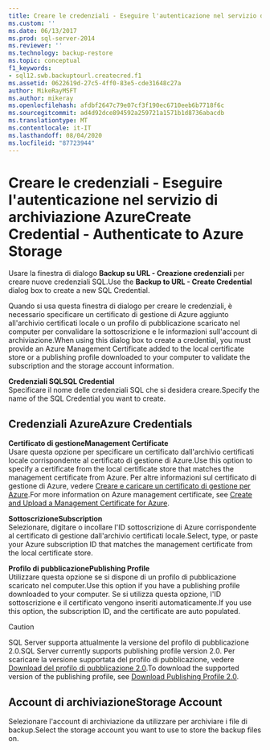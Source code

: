 ```yaml
---
title: Creare le credenziali - Eseguire l'autenticazione nel servizio di archiviazione Azure | Microsoft Docs
ms.custom: ''
ms.date: 06/13/2017
ms.prod: sql-server-2014
ms.reviewer: ''
ms.technology: backup-restore
ms.topic: conceptual
f1_keywords:
- sql12.swb.backuptourl.createcred.f1
ms.assetid: 0622619d-27c5-4ff0-83e5-cde31648c27a
author: MikeRayMSFT
ms.author: mikeray
ms.openlocfilehash: afdbf2647c79e07cf3f190ec6710eeb6b7718f6c
ms.sourcegitcommit: ad4d92dce894592a259721a1571b1d8736abacdb
ms.translationtype: MT
ms.contentlocale: it-IT
ms.lasthandoff: 08/04/2020
ms.locfileid: "87723944"
---
```

# <a name="create-credential---authenticate-to-azure-storage"></a><span data-ttu-id="3eaa1-102">Creare le credenziali - Eseguire l'autenticazione nel servizio di archiviazione Azure</span><span class="sxs-lookup"><span data-stu-id="3eaa1-102">Create Credential - Authenticate to Azure Storage</span></span>
  <span data-ttu-id="3eaa1-103">Usare la finestra di dialogo **Backup su URL - Creazione credenziali** per creare nuove credenziali SQL.</span><span class="sxs-lookup"><span data-stu-id="3eaa1-103">Use the **Backup to URL - Create Credential** dialog box to create a new SQL Credential.</span></span>  
  
 <span data-ttu-id="3eaa1-104">Quando si usa questa finestra di dialogo per creare le credenziali, è necessario specificare un certificato di gestione di Azure aggiunto all'archivio certificati locale o un profilo di pubblicazione scaricato nel computer per convalidare la sottoscrizione e le informazioni sull'account di archiviazione.</span><span class="sxs-lookup"><span data-stu-id="3eaa1-104">When using this dialog box to create a credential, you must provide an Azure Management Certificate added to the local certificate store or a publishing profile downloaded to your computer to validate the subscription and the storage account information.</span></span>  
  
 <span data-ttu-id="3eaa1-105">**Credenziali SQL**</span><span class="sxs-lookup"><span data-stu-id="3eaa1-105">**SQL Credential**</span></span>  
 <span data-ttu-id="3eaa1-106">Specificare il nome delle credenziali SQL che si desidera creare.</span><span class="sxs-lookup"><span data-stu-id="3eaa1-106">Specify the name of the SQL Credential you want to create.</span></span>  
  
## <a name="azure-credentials"></a><span data-ttu-id="3eaa1-107">Credenziali Azure</span><span class="sxs-lookup"><span data-stu-id="3eaa1-107">Azure Credentials</span></span>  
 <span data-ttu-id="3eaa1-108">**Certificato di gestione**</span><span class="sxs-lookup"><span data-stu-id="3eaa1-108">**Management Certificate**</span></span>  
 <span data-ttu-id="3eaa1-109">Usare questa opzione per specificare un certificato dall'archivio certificati locale corrispondente al certificato di gestione di Azure.</span><span class="sxs-lookup"><span data-stu-id="3eaa1-109">Use this option to specify a certificate from the local certificate store that matches the management certificate from Azure.</span></span> <span data-ttu-id="3eaa1-110">Per altre informazioni sul certificato di gestione di Azure, vedere [Creare e caricare un certificato di gestione per Azure](https://go.microsoft.com/fwlink/?LinkId=320781).</span><span class="sxs-lookup"><span data-stu-id="3eaa1-110">For more information on Azure management certificate, see [Create and Upload a Management Certificate for Azure](https://go.microsoft.com/fwlink/?LinkId=320781).</span></span>  
  
 <span data-ttu-id="3eaa1-111">**Sottoscrizione**</span><span class="sxs-lookup"><span data-stu-id="3eaa1-111">**Subscription**</span></span>  
 <span data-ttu-id="3eaa1-112">Selezionare, digitare o incollare l'ID sottoscrizione di Azure corrispondente al certificato di gestione dall'archivio certificati locale.</span><span class="sxs-lookup"><span data-stu-id="3eaa1-112">Select, type, or paste your Azure subscription ID that matches the management certificate from the local certificate store.</span></span>  
  
 <span data-ttu-id="3eaa1-113">**Profilo di pubblicazione**</span><span class="sxs-lookup"><span data-stu-id="3eaa1-113">**Publishing Profile**</span></span>  
 <span data-ttu-id="3eaa1-114">Utilizzare questa opzione se si dispone di un profilo di pubblicazione scaricato nel computer.</span><span class="sxs-lookup"><span data-stu-id="3eaa1-114">Use this option if you have a publishing profile downloaded to your computer.</span></span> <span data-ttu-id="3eaa1-115">Se si utilizza questa opzione, l'ID sottoscrizione e il certificato vengono inseriti automaticamente.</span><span class="sxs-lookup"><span data-stu-id="3eaa1-115">If you use this option, the subscription ID, and the certificate are auto populated.</span></span>  
  
> [!CAUTION]  
>  <span data-ttu-id="3eaa1-116">SQL Server supporta attualmente la versione del profilo di pubblicazione 2.0.</span><span class="sxs-lookup"><span data-stu-id="3eaa1-116">SQL Server currently supports publishing profile version 2.0.</span></span> <span data-ttu-id="3eaa1-117">Per scaricare la versione supportata del profilo di pubblicazione, vedere [Download del profilo di pubblicazione 2.0](https://go.microsoft.com/fwlink/?LinkId=396421).</span><span class="sxs-lookup"><span data-stu-id="3eaa1-117">To download the supported version of the publishing profile, see [Download Publishing Profile 2.0](https://go.microsoft.com/fwlink/?LinkId=396421).</span></span>  
  
## <a name="storage-account"></a><span data-ttu-id="3eaa1-118">Account di archiviazione</span><span class="sxs-lookup"><span data-stu-id="3eaa1-118">Storage Account</span></span>  
 <span data-ttu-id="3eaa1-119">Selezionare l'account di archiviazione da utilizzare per archiviare i file di backup.</span><span class="sxs-lookup"><span data-stu-id="3eaa1-119">Select the storage account you want to use to store the backup files on.</span></span>  
  
  
